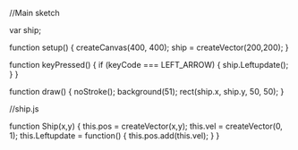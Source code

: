 //Main sketch

var ship;

function setup() {
  createCanvas(400, 400);
  ship = createVector(200,200);
}

function keyPressed() {
  if (keyCode === LEFT_ARROW) {
    ship.Leftupdate();
  }
}

function draw() {
  noStroke();
  background(51);
  rect(ship.x, ship.y, 50, 50);
}

//ship.js

function Ship(x,y) {
    this.pos = createVector(x,y);
    this.vel = createVector(0, 1);
    this.Leftupdate = function() {
        this.pos.add(this.vel);
    }
}

